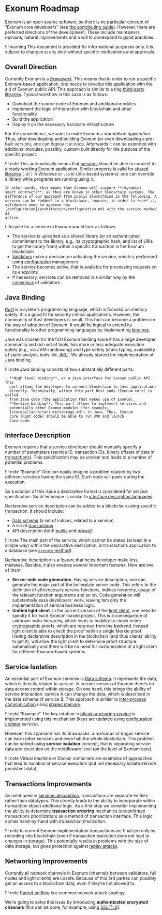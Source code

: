 # Exonum Roadmap

Exonum is an open source software, so there is no particular concept of
“Exonum core developers” (see [the contributing guide](contributing.md)). However,
there are preferred directions of the development. These include maintainers
opinions, natural improvements and a will to correspond to good practices.

!!! warning
    This document is provided for informational purposes only. It is subject
    to changes at any time without specific notifications and approvals.

## Overall Direction

Currently Exonum is a
[*framework*](https://en.wikipedia.org/wiki/Software_framework). This means
that in order to run a specific Exonum-based application, one needs to develop
this application with the aid of Exonum public API. This approach is similar
to using [third-party libraries](https://en.wikipedia.org/wiki/Third-party_software_component).
Typical workflow in this case is as follows:

- Download the source code of Exonum and additional modules
- Implement the logic of interaction with blockchain and other functionality
- Build the application
- Deploy it on the necessary hardware infrastructure

For the convenience, we want to make Exonum a *standalone application*. Thus,
after downloading and building Exonum (or even downloading a pre-built
version), one can deploy it at once. Afterwards it can be extended with
additional modules, possibly, custom-built directly for the purpose of the
specific project.

!!! note
    This automatically means that [services](architecture/services.md) should
    be able to connect to already working Exonum application. Similar property
    is valid for [shared
    libraries](https://en.wikipedia.org/wiki/Library_(computing)#Shared_libraries)
    (`.dll` in Windows or `.so` in Unix-based systems): one can override a
    library while programs are running using it.

    In other words, this means that Exonum will support **(dynamic)
    smart contracts**, as they are known in other blockchain systems. The
    difference of our approach from public blockchains is the following. A
    service can be *added* to a blockchain, however, in order to *use* it,
    validators need to approve new
    [configuration](architecture/configuration.md) with the service marked as
    active.

Lifecycle for a service in Exonum would look as follows:

- The service is uploaded as a shared library (or an authenticated commitment
  to the library, e.g., its cryptographic hash, and list of URIs to get the
  library from)
  within a specific transaction in the Exonum blockchain
- [Validators](architecture/consensus.md#assumptions) make a decision on
  activating the service, which is performed using
  [configuration](architecture/configuration.md) management
- The service becomes active, that is available for processing requests on
  its endpoints
- If necessary, services can be removed in a similar way by the
  [consensus](architecture/consensus.md) of validators

## Java Binding

[Rust](https://www.rust-lang.org/en-US/) is a systems programming language,
which is focused on memory safety. It is a good fit for security critical
applications. However, the community of Rust developers is small. This fact can
become a problem on the way of adoption of Exonum. It would be logical to
extend its functionality to other programming languages by implementing
[bindings](https://en.wikipedia.org/wiki/Language_binding).

Java was chosen for
the first Exonum binding since it has a large developer community
and rich set of tools,
has more or less adequate execution safety (e.g., via JVM sandboxing)
and type safety (static typing, availability
of static analysis tools like [JML](https://en.wikipedia.org/wiki/Java_Modeling_Language)).
We already started the implementation of Java binding.

!!! note
    Java binding consists of two substantially different parts:

    - **High level binding**, or a Java interface for Exonum public API. This
      part allows the developer to connect blockchain to Java applications
      directly. Technically, within this part Rust code (Exonum core) is called
      from Java code (the application that makes use of Exonum).
    - **Service binding**. This part allows to implement services and
      potentially other Exonum modules (for example,
      [storage](architecture/storage.md)) in Java. Thus, Exonum
      core (Rust code) should be able to run JVM and launch
      Java code.

## Interface Description

Exonum requires that a service developer should manually specify a number of
parameters (service ID, transaction IDs, binary offsets of data in
[transactions](architecture/transactions.md)). This specification may be unclear
and leads to a number of potential problems.

!!! note "Example"
    One can easily imagine a problem caused by two different services having
    the same ID. Such code will panic during the execution.

As a solution of this issue a declarative format is considered for service
specification. Such technique is similar to
[interface description languages](https://en.wikipedia.org/wiki/Interface_description_language).

Declarative service description can be added to a blockchain using specific
transaction. It should include:

- [Data schema](architecture/services.md#data-schema) (a set of indices,
  related to a service)
- A list of [transactions](architecture/services.md#transactions)
- API description (both [public](architecture/services.md#read-requests) and
  [private](architecture/services.md#private-api))

!!! note
    The main part of the service, which cannot be stated (at least in a
    simple way) within the declarative description, is transactions application
    to a database (see [`execute` method](architecture/transactions.md#execute)).

Declarative description is a feature that helps developer make less mistakes.
Besides, it also enables several important features. Here are two of them.

- **Server-side code generation**. Having service description, one can generate
  the major part of the boilerplate server code. This refers to the definition of
  all necessary service functions, indices hierarchy, usage of the relevant
  function arguments and so on. Code generation will substantially ease
  developers’ work, leaving him only the implementation of service business
  logic.
- **Unified light client**. In the current version of the [light
  client](architecture/clients.md), one need to specify it for each
  Exonum-based project. This is a consequence of unknown index hierarchy, which
  leads to inability to check entire cryptographic proofs,
  which are returned from the
  backend. Instead light client is able to check the proof within a single
  Merkle proof. Having declarative description in the blockchain (and thus
  clients’ ability to get it), will allow the light client to determine proof
  structure automatically and there will be no need for customization of a
  light client for different Exonum-based systems.

## Service Isolation

An essential part of Exonum services is [Data schema](architecture/services.md#data-schema).
It represents the data, which
is directly related to service. In current version of Exonum there’s no data
access control within storage. On one hand, this brings the ability of service
interaction: service A can change the data, which is described in the data
schema of service B. This approach is similar
to [inter-process communication](https://en.wikipedia.org/wiki/Inter-process_communication)
using [shared memory](https://en.wikipedia.org/wiki/Shared_memory).

!!! note "Example"
    The key rotation in
    [bitcoin anchoring service](advanced/bitcoin-anchoring.md) is implemented
    using this mechanism (keys
    are updated using [configuration updater](advanced/configuration-updater.md)
    service).

However, this approach has its drawbacks: a malicious or bogus service can harm
other services and even halt the whole blockchain. This problem can be solved
using **service isolation** concept, that is separating service data and
execution on the middleware level (on the level of Exonum core).

!!! note
    Virtual machine or Docker containers are examples of approaches that
    lead to isolation of service execution (but not necessary isolate
    service persistent data)

## Transactions Improvements

As mentioned in [services description](architecture/services.md#transaction-interface),
transactions are
separate entities rather than datatypes. This directly leads to the ability to
incorporate within transaction object additional logic. As a first step we
consider implementing the ability to determine **transaction ordering**
mechanics (unconfirmed transactions prioritization) as a method of transaction
interface. This logic comes hand-by-hand with *transaction finalization*.

!!! note
    In current Exonum implementation transactions are finalized only by
    recording into blockchain (even if transaction execution does not lead to
    changes in storage). This potentially results in problems with the size
    of data storage, but gives protection against
    [replay attacks](https://en.wikipedia.org/wiki/Replay_attack).

## Networking Improvements

Currently all network channels in Exonum (channels between validators, full
nodes and light clients) are unsafe. Because of this 3rd parties can possibly
get an access to a blockchain data, even if they’re not allowed to.

!!! note
    [Packet sniffing](https://en.wikipedia.org/wiki/Packet_analyzer) is a
    common network attack strategy.

We’re going to solve this issue by introducing **authenticated encrypted channels**
(this can be done, for example, using
[SSL/TLS](https://en.wikipedia.org/wiki/Transport_Layer_Security)).
